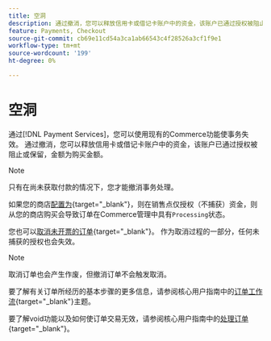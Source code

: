 ```yaml
---
title: 空洞
description: 通过撤消，您可以释放信用卡或借记卡账户中的资金，该账户已通过授权被阻止或保留，金额为购买金额。
feature: Payments, Checkout
source-git-commit: cb69e11cd54a3ca1ab66543c4f28526a3cf1f9e1
workflow-type: tm+mt
source-wordcount: '199'
ht-degree: 0%

---
```


# 空洞

通过[!DNL Payment Services]，您可以使用现有的Commerce功能使事务失效。 通过撤消，您可以释放信用卡或借记卡账户中的资金，该账户已通过授权被阻止或保留，金额为购买金额。

>[!NOTE]
>
>只有在尚未获取付款的情况下，您才能撤消事务处理。

如果您的商店[配置为](https://experienceleague.adobe.com/zh-hans/docs/commerce-admin/config/sales/payment-methods/payment-methods#payment-actions){target="_blank"}，则在销售点仅授权（不捕获）资金，则从您的商店购买会导致订单在Commerce管理中具有`Processing`状态。

您也可以[取消未开票的订单](https://experienceleague.adobe.com/zh-hans/docs/commerce-admin/stores-sales/point-of-purchase/assist/customer-account-create-order){target="_blank"}。 作为取消过程的一部分，任何未捕获的授权也会失效。

>[!NOTE]
>
>取消订单也会产生作废，但撤消订单不会触发取消。

要了解有关订单所经历的基本步骤的更多信息，请参阅核心用户指南中的[订单工作流](https://experienceleague.adobe.com/zh-hans/docs/commerce-admin/stores-sales/order-management/orders/order-processing){target="_blank"}主题。

要了解void功能以及如何使订单交易无效，请参阅核心用户指南中的[处理订单](https://experienceleague.adobe.com/zh-hans/docs/commerce-admin/stores-sales/order-management/orders/order-processing#process-an-order){target="_blank"}。
